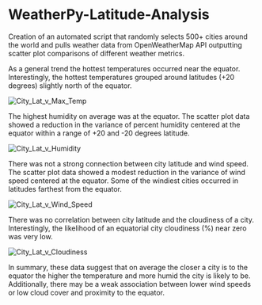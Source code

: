 # WeatherPy-Latitude-Analysis
Creation of an automated script that randomly selects 500+ cities around the world and pulls weather data from OpenWeatherMap API outputting scatter plot comparisons of different weather metrics.

As a general trend the hottest temperatures occurred near the equator. Interestingly, the hottest temperatures grouped around latitudes (+20 degrees) slightly north of the equator.    

![City_Lat_v_Max_Temp](https://user-images.githubusercontent.com/48166327/58502982-8ae82000-813c-11e9-81e8-1837a92f1175.png)

The highest humidity on average was at the equator. The scatter plot data showed a reduction in the variance of percent humidity  centered at the equator within a range of +20 and -20 degrees latitude. 

![City_Lat_v_Humidity](https://user-images.githubusercontent.com/48166327/58503005-93d8f180-813c-11e9-969b-bd48fe26d825.png)

There was not a strong connection between city latitude and wind speed. The scatter plot data showed a modest reduction in the variance of wind speed centered at the equator. Some of the windiest cities occurred in latitudes farthest from the equator.  

![City_Lat_v_Wind_Speed](https://user-images.githubusercontent.com/48166327/58503016-976c7880-813c-11e9-83cd-f15fa02fb7bf.png)

There was no correlation between city latitude and the cloudiness of a city. Interestingly, the likelihood of an equatorial city cloudiness (%) near zero was very low.  

![City_Lat_v_Cloudiness](https://user-images.githubusercontent.com/48166327/58503023-9a676900-813c-11e9-91d8-2e13c2683b68.png)

In summary, these data suggest that on average the closer a city is to the equator the higher the temperature and more humid the city is likely to be. Additionally, there may be a weak association between lower wind speeds or low cloud cover and proximity to the equator.


